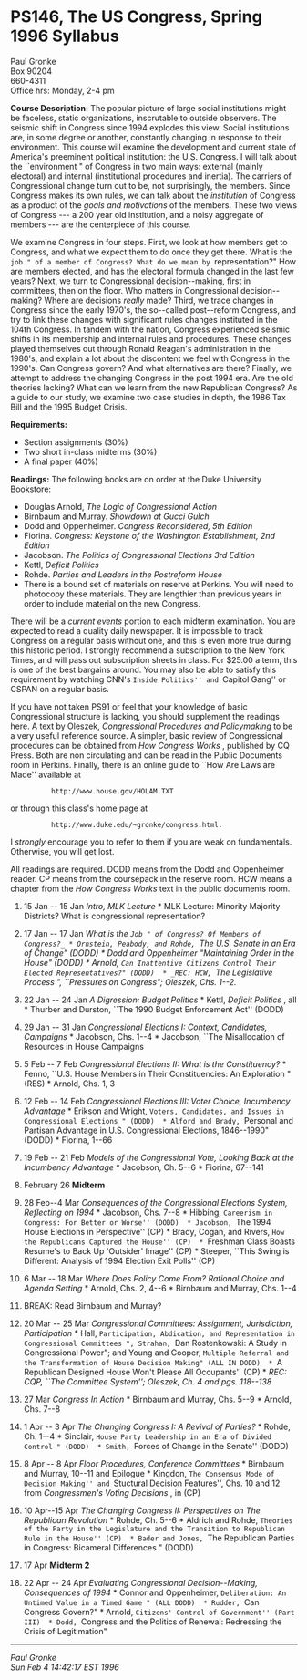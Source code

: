 #  PS146, The US Congress, Spring 1996 Syllabus

Paul Gronke  
Box 90204  
660-4311  
Office hrs: Monday, 2-4 pm  

**Course Description:** The popular picture of large social institutions might
be faceless, static organizations, inscrutable to outside observers. The
seismic shift in Congress since 1994 explodes this view. Social institutions
are, in some degree or another, constantly changing in response to their
environment. This course will examine the development and current state of
America's preeminent political institution: the U.S. Congress. I will talk
about the ``environment " of Congress in two main ways: external (mainly
electoral) and internal (institutional procedures and inertia). The carriers
of Congressional change turn out to be, not surprisingly, the members. Since
Congress makes its own rules, we can talk about the _institution_ of Congress
as a product of the _goals and motivations_ of the members. These two views of
Congress \--- a 200 year old institution, and a noisy aggregate of members ---
are the centerpiece of this course.

We examine Congress in four steps. First, we look at how members get to
Congress, and what we expect them to do once they get there. What is the ``job
" of a member of Congress? What do we mean by ``representation?" How are
members elected, and has the electoral formula changed in the last few years?
Next, we turn to Congressional decision--making, first in committees, then on
the floor. Who matters in Congressional decision--making? Where are decisions
_really_ made? Third, we trace changes in Congress since the early 1970's, the
so--called post--reform Congress, and try to link these changes with
significant rules changes instituted in the 104th Congress. In tandem with the
nation, Congress experienced seismic shifts in its membership and internal
rules and procedures. These changes played themselves out through Ronald
Reagan's administration in the 1980's, and explain a lot about the discontent
we feel with Congress in the 1990's. Can Congress govern? And what
alternatives are there? Finally, we attempt to address the changing Congress
in the post 1994 era. Are the old theories lacking? What can we learn from the
new Republican Congress? As a guide to our study, we examine two case studies
in depth, the 1986 Tax Bill and the 1995 Budget Crisis.

**Requirements:**

  * Section assignments (30%) 
  * Two short in-class midterms (30%) 
  * A final paper (40%) 

**Readings:** The following books are on order at the Duke University
Bookstore:

  * Douglas Arnold, _The Logic of Congressional Action_
  * Birnbaum and Murray. _Showdown at Gucci Gulch_
  * Dodd and Oppenheimer. _Congress Reconsidered, 5th Edition_
  * Fiorina. _Congress: Keystone of the Washington Establishment, 2nd Edition_
  * Jacobson. _The Politics of Congressional Elections 3rd Edition_
  * Kettl, _Deficit Politics_
  * Rohde. _Parties and Leaders in the Postreform House_
  * There is a bound set of materials on reserve at Perkins. You will need to photocopy these materials. They are lengthier than previous years in order to include material on the new Congress. 

There will be a _current events_ portion to each midterm examination. You are
expected to read a quality daily newspaper. It is impossible to track Congress
on a regular basis without one, and this is even more true during this
historic period. I strongly recommend a subscription to the New York Times,
and will pass out subscription sheets in class. For $25.00 a term, this is one
of the best bargains around. You may also be able to satisfy this requirement
by watching CNN's ``Inside Politics'' and ``Capitol Gang'' or CSPAN on a
regular basis.

If you have not taken PS91 or feel that your knowledge of basic Congressional
structure is lacking, you should supplement the readings here. A text by
Oleszek, _Congressional Procedures and Policymaking_ to be a very useful
reference source. A simpler, basic review of Congressional procedures can be
obtained from _How Congress Works_ , published by CQ Press. Both are non
circulating and can be read in the Public Documents room in Perkins. Finally,
there is an online guide to ``How Are Laws are Made'' available at

    
    
              http://www.house.gov/HOLAM.TXT
    

or through this class's home page at

    
    
              http://www.duke.edu/~gronke/congress.html.
    

I _strongly_ encourage you to refer to them if you are weak on fundamentals.
Otherwise, you will get lost.

All readings are required. DODD means from the Dodd and Oppenheimer reader. CP
means from the coursepack in the reserve room. HCW means a chapter from the
_How Congress Works_ text in the public documents room.

  1. 15 Jan -- 15 Jan _Intro, MLK Lecture_
    * MLK Lecture: Minority Majority Districts? What is congressional representation? 

  2. 17 Jan -- 17 Jan _What is the ``Job " of Congress? Of Members of Congress?_
    * Ornstein, Peabody, and Rohde, ``The U.S. Senate in an Era of Change" (DODD) 
    * Dodd and Oppenheimer "Maintaining Order in the House" (DODD) 
    * Arnold, ``Can Inattentive Citizens Control Their Elected Representatives?" (DODD) 
    * _REC: HCW, ``The Legislative Process ", ``Pressures on Congress"; Oleszek, Chs. 1--2._

  3. 22 Jan -- 24 Jan _A Digression: Budget Politics_
    * Kettl, _Deficit Politics_ , all 
    * Thurber and Durston, ``The 1990 Budget Enforcement Act'' (DODD) 

  4. 29 Jan -- 31 Jan _Congressional Elections I: Context, Candidates, Campaigns_
    * Jacobson, Chs. 1--4 
    * Jacobson, ``The Misallocation of Resources in House Campaigns 

  5. 5 Feb -- 7 Feb _Congressional Elections II: What is the Constituency?_
    * Fenno, ``U.S. House Members in Their Constituencies: An Exploration " (RES) 
    * Arnold, Chs. 1, 3 

  6. 12 Feb -- 14 Feb _Congressional Elections III: Voter Choice, Incumbency Advantage_
    * Erikson and Wright, ``Voters, Candidates, and Issues in Congressional Elections " (DODD) 
    * Alford and Brady, ``Personal and Partisan Advantage in U.S. Congressional Elections, 1846--1990" (DODD) 
    * Fiorina, 1--66 

  7. 19 Feb -- 21 Feb _Models of the Congressional Vote, Looking Back at the Incumbency Advantage_
    * Jacobson, Ch. 5--6 
    * Fiorina, 67--141 

  8. February 26 **Midterm**

  9. 28 Feb--4 Mar _Consequences of the Congressional Elections System, Reflecting on 1994_
    * Jacobson, Chs. 7--8 
    * Hibbing, ``Careerism in Congress: For Better or Worse'' (DODD) 
    * Jacobson, ``The 1994 House Elections in Perspective'' (CP) 
    * Brady, Cogan, and Rivers, ``How the Republicans Captured the House'' (CP) 
    * ``Freshman Class Boasts Resume's to Back Up 'Outsider' Image'' (CP) 
    * Steeper, ``This Swing is Different: Analysis of 1994 Election Exit Polls'' (CP) 

  10. 6 Mar -- 18 Mar _Where Does Policy Come From? Rational Choice and Agenda Setting_
    * Arnold, Chs. 2, 4--6 
    * Birnbaum and Murray, Chs. 1--4 

  11. BREAK: Read Birnbaum and Murray? 

  12. 20 Mar -- 25 Mar _Congressional Committees: Assignment, Jurisdiction, Participation_
    * Hall, ``Participation, Abdication, and Representation in Congressional Committees "; Strahan, ``Dan Rostenkowski: A Study in Congressional Power"; and Young and Cooper, ``Multiple Referral and the Transformation of House Decision Making" (ALL IN DODD) 
    * ``A Republican Designed House Won't Please All Occupants'' (CP) 
    * _REC: CQP, ``The Committee System''; Oleszek, Ch. 4 and pgs. 118--138_

  13. 27 Mar _Congress In Action_
    * Birnbaum and Murray, Chs. 5--9 
    * Arnold, Chs. 7--8 

  14. 1 Apr -- 3 Apr _The Changing Congress I: A Revival of Parties?_
    * Rohde, Ch. 1--4 
    * Sinclair, ``House Party Leadership in an Era of Divided Control " (DODD) 
    * Smith, ``Forces of Change in the Senate'' (DODD) 

  15. 8 Apr -- 8 Apr _Floor Procedures, Conference Committees_
    * Birnbaum and Murray, 10--11 and Epilogue 
    * Kingdon, ``The Consensus Mode of Decision Making'' and ``Stuctural Decision Features'', Chs. 10 and 12 from _Congressmen's Voting Decisions_ , in (CP) 

  16. 10 Apr--15 Apr _The Changing Congress II: Perspectives on The Republican Revolution_
    * Rohde, Ch. 5--6 
    * Aldrich and Rohde, ``Theories of the Party in the Legislature and the Transition to Republican Rule in the House'' (CP) 
    * Bader and Jones, ``The Republican Parties in Congress: Bicameral Differences " (DODD) 

  17. 17 Apr **Midterm 2**

  18. 22 Apr -- 24 Apr _Evaluating Congressional Decision--Making, Consequences of 1994_
    * Connor and Oppenheimer, ``Deliberation: An Untimed Value in a Timed Game " (ALL DODD) 
    * Rudder, ``Can Congress Govern?"
    * Arnold, ``Citizens' Control of Government'' (Part III) 
    * Dodd, ``Congress and the Politics of Renewal: Redressing the Crisis of Legitimation"

  

* * *

_Paul Gronke  
Sun Feb 4 14:42:17 EST 1996_

